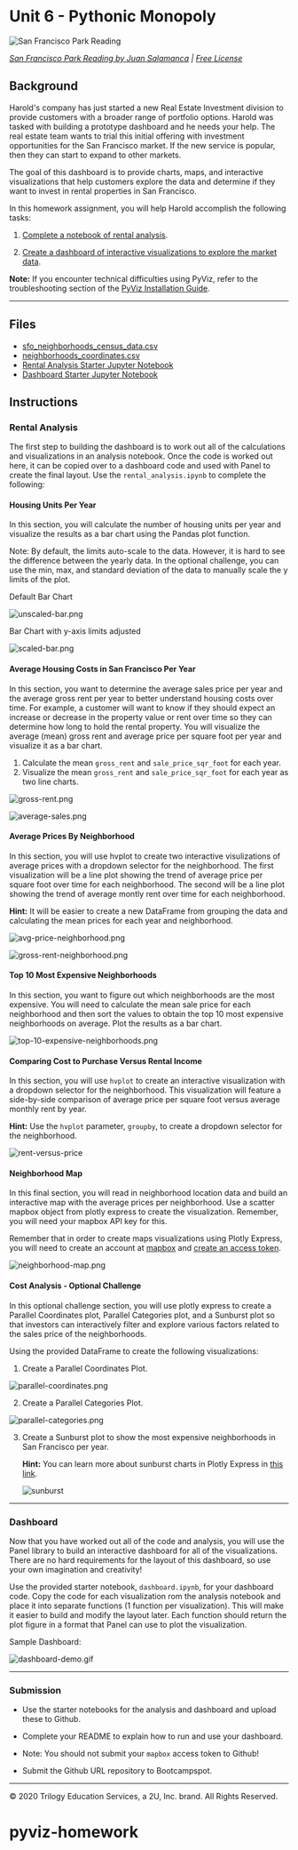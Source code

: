 # Unit 6 - Pythonic Monopoly

![San Francisco Park Reading](Images/san-francisco-park-reading.jpg)

*[San Francisco Park Reading by Juan Salamanca](https://www.pexels.com/photo/park-san-francisco-reading-61109/) | [Free License](https://www.pexels.com/photo-license/)*

## Background

Harold's company has just started a new Real Estate Investment division to provide customers with a broader range of portfolio options. Harold was tasked with building a prototype dashboard and he needs your help. The real estate team wants to trial this initial offering with investment opportunities for the San Francisco market. If the new service is popular, then they can start to expand to other markets.

The goal of this dashboard is to provide charts, maps, and interactive visualizations that help customers explore the data and determine if they want to invest in rental properties in San Francisco.

In this homework assignment, you will help Harold accomplish the following tasks:

1. [Complete a notebook of rental analysis](#Rental-Analysis).

2. [Create a dashboard of interactive visualizations to explore the market data](#Dashboard).


**Note:** If you encounter technical difficulties using PyViz, refer to the troubleshooting section of the [PyViz Installation Guide](PyVizInstallationGuide.md).

---

## Files

* [sfo_neighborhoods_census_data.csv](Starter_Code/Data/sfo_neighborhoods_census_data.csv)
* [neighborhoods_coordinates.csv](Starter_Code/Data/neighborhoods_coordinates.csv)
* [Rental Analysis Starter Jupyter Notebook](Starter_Code/rental_analysis.ipynb)
* [Dashboard Starter Jupyter Notebook](Starter_Code/dashboard.ipynb)

## Instructions

### Rental Analysis

The first step to building the dashboard is to work out all of the calculations and visualizations in an analysis notebook. Once the code is worked out here, it can be copied over to a dashboard code and used with Panel to create the final layout. Use the `rental_analysis.ipynb` to complete the following:

#### Housing Units Per Year

In this section, you will calculate the number of housing units per year and visualize the results as a bar chart using the Pandas plot function.

Note: By default, the limits auto-scale to the data. However, it is hard to see the difference between the yearly data. In the optional challenge, you can use the min, max, and standard deviation of the data to manually scale the y limits of the plot.

Default Bar Chart

  ![unscaled-bar.png](Images/unscaled-bar.png)

Bar Chart with y-axis limits adjusted

  ![scaled-bar.png](Images/scaled-bar.png)


#### Average Housing Costs in San Francisco Per Year

In this section, you want to determine the average sales price per year and the average gross rent per year to better understand housing costs over time. For example, a customer will want to know if they should expect an increase or decrease in the property value or rent over time so they can determine how long to hold the rental property. You will visualize the average (mean) gross rent and average price per square foot per year and visualize it as a bar chart.

1. Calculate the mean `gross_rent` and `sale_price_sqr_foot` for each year.
2. Visualize the mean `gross_rent` and `sale_price_sqr_foot` for each year as two line charts.

  ![gross-rent.png](Images/gross-rent.png)

  ![average-sales.png](Images/average-sales.png)

#### Average Prices By Neighborhood

In this section, you will use hvplot to create two interactive visulizations of average prices with a dropdown selector for the neighborhood. The first visualization will be a line plot showing the trend of average price per square foot over time for each neighborhood.  The second will be a line plot showing the trend of average montly rent over time for each neighborhood.

**Hint:** It will be easier to create a new DataFrame from grouping the data and calculating the mean prices for each year and neighborhood.

  ![avg-price-neighborhood.png](Images/avg-price-neighborhood.png)
  
  ![gross-rent-neighborhood.png](Images/gross-rent-neighborhood.png)


#### Top 10 Most Expensive Neighborhoods

In this section, you want to figure out which neighborhoods are the most expensive. You will need to calculate the mean sale price for each neighborhood and then sort the values to obtain the top 10 most expensive neighborhoods on average. Plot the results as a bar chart.

  ![top-10-expensive-neighborhoods.png](Images/top-10-expensive-neighborhoods.png)


#### Comparing Cost to Purchase Versus Rental Income

In this section, you will use `hvplot` to create an interactive visualization with a dropdown selector for the neighborhood. This visualization will feature a side-by-side comparison of average price per square foot versus average monthly rent by year.

**Hint:** Use the `hvplot` parameter, `groupby`, to create a dropdown selector for the neighborhood.

![rent-versus-price](Images/rent-versus-price.png)

#### Neighborhood Map

In this final section, you will read in neighborhood location data and build an interactive map with the average prices per neighborhood. Use a scatter mapbox object from plotly express to create the visualization. Remember, you will need your mapbox API key for this.

Remember that in order to create maps visualizations using Plotly Express, you will need to create an account at [mapbox](https://www.mapbox.com/) and [create an access token](https://docs.mapbox.com/help/how-mapbox-works/access-tokens/#creating-and-managing-access-tokens).

  ![neighborhood-map.png](Images/neighborhood-map.png)

####  Cost Analysis - Optional Challenge

In this optional challenge section, you will use plotly express to create a Parallel Coordinates plot, Parallel Categories plot, and a Sunburst plot so that investors can interactively filter and explore various factors related to the sales price of the neighborhoods.

Using the provided DataFrame to create the following visualizations:

1. Create a Parallel Coordinates Plot.

  ![parallel-coordinates.png](Images/parallel-coordinates.png)

2. Create a Parallel Categories Plot.

  ![parallel-categories.png](Images/parallel-categories.png)

3. Create a Sunburst plot to show the most expensive neighborhoods in San Francisco per year.

    **Hint:** You can learn more about sunburst charts in Plotly Express in [this link](https://plotly.com/python/sunburst-charts/).

    ![sunburst](Images/sunburst.png)
 
---

### Dashboard

Now that you have worked out all of the code and analysis, you will use the Panel library to build an interactive dashboard for all of the visualizations. There are no hard requirements for the layout of this dashboard, so use your own imagination and creativity!

Use the provided starter notebook, `dashboard.ipynb`, for your dashboard code. Copy the code for each visualization rom the analysis notebook and place it into separate functions (1 function per visualization). This will make it easier to build and modify the layout later. Each function should return the plot figure in a format that Panel can use to plot the visualization.

Sample Dashboard:

  ![dashboard-demo.gif](Images/dashboard-demo.gif)

---

### Submission

* Use the starter notebooks for the analysis and dashboard and upload these to Github.

* Complete your README to explain how to run and use your dashboard.

* Note: You should not submit your `mapbox` access token to Github!

* Submit the Github URL repository to Bootcampspot.

---

© 2020 Trilogy Education Services, a 2U, Inc. brand. All Rights Reserved.
# pyviz-homework
